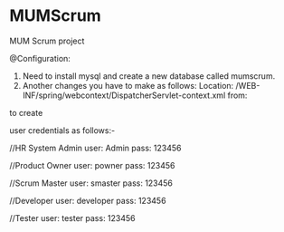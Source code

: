 # MUMScrum
MUM Scrum project

@Configuration: 
1. Need to install mysql and create a new database called mumscrum.
2. Another changes you have to make as follows:
Location:
/WEB-INF/spring/webcontext/DispatcherServlet-context.xml
from:
<!-- < prop key="hibernate.hbm2ddl.auto" >create</prop>-->
to
<prop key="hibernate.hbm2ddl.auto">create</prop>

 
user credentials as follows:- 

//HR System Admin
user: Admin
pass: 123456


//Product Owner
user: powner
pass: 123456

//Scrum Master
user: smaster
pass: 123456

//Developer
user: developer
pass: 123456

//Tester
user: tester
pass: 123456